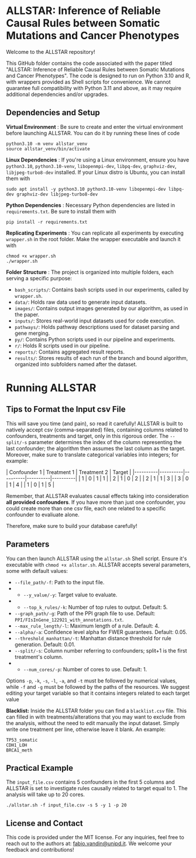 
# ALLSTAR: Inference of Reliable Causal Rules between Somatic Mutations and Cancer Phenotypes

Welcome to the ALLSTAR repository! 

This GitHub folder contains the code associated with the paper titled "ALLSTAR: Inference of Reliable Causal Rules between Somatic Mutations and Cancer Phenotypes". The code is designed to run on Python 3.10 and R, with wrappers provided as Shell scripts for convenience. We cannot guarantee full compatibility with Python 3.11 and above, as it may require additional dependencies and/or upgrades.

## Dependencies and Setup

**Virtual Environment** : Be sure to create and enter the virtual environment before launching ALLSTAR. You can do it by running these lines of code

```
python3.10 -m venv allstar_venv
source allstar_venv/bin/activate
```

**Linux Dependencies** : If you're using a Linux environment, ensure you have `python3.10`, `python3.10-venv`, `libopenmpi-dev`, `libpq-dev`, `graphviz-dev`, `libjpeg-turbo8-dev` installed. If your Linux distro is Ubuntu, you can install them with

```
sudo apt install -y python3.10 python3.10-venv libopenmpi-dev libpq-dev graphviz-dev libjpeg-turbo8-dev
```

**Python Dependencies** : Necessary Python dependencies are listed in `requirements.txt`. Be sure to install them with

```
pip install -r requirements.txt
```

**Replicating Experiments** : You can replicate all experiments by executing `wrapper.sh` in the root folder. Make the wrapper executable and launch it with

```
chmod +x wrapper.sh
./wrapper.sh
```

**Folder Structure** : The project is organized into multiple folders, each serving a specific purpose:

* `bash_scripts/`: Contains bash scripts used in our experiments, called by `wrapper.sh`.
* `data/`: Holds raw data used to generate input datasets.
* `images/`: Contains output images generated by our algorithm, as used in the paper.
* `inputs/`: Stores real-world input datasets used for code execution.
* `pathways/`: Holds pathway descriptions used for dataset parsing and gene merging.
* `py/`: Contains Python scripts used in our pipeline and experiments.
* `r/`: Holds R scripts used in our pipeline.
* `reports/`: Contains aggregated result reports.
* `results/`: Stores results of each run of the branch and bound algorithm, organized into subfolders named after the dataset.

# Running ALLSTAR

## Tips to Format the Input csv File

This will save you time (and pain), so read it carefully! 
ALLSTAR is built to natively accept csv (comma-separated) files, containing columns related to confounders, treatments and target, only in this rigorous order. The `--split/-s` parameter determines the index of the column representing the last confounder; the algorithm then assumes the last column as the target. 
Moreover, make sure to translate categorical variables into integers; for example:

| Confounder 1 | Treatment 1 | Treatment 2 | Target |
|----------|----------|----------|----------|----------|
| 1 | 0 | 1 | 1 |
| 2 | 1 | 0 | 2 |
| 2 | 1 | 1 | 3 |
| 3 | 0 | 1 | 4 |
| 1 | 0 | 1 | 5 |

Remember, that ALLSTAR evaluates causal effects taking into consideration **all provided confounders**. If you have more than just one confounder, you could create more than one csv file, each one related to a specific confounder to evaliuate alone.

Therefore, make sure to build your database carefully!

## Parameters

You can then launch ALLSTAR using the `allstar.sh` Shell script. Ensure it's executable with `chmod +x allstar.sh`. ALLSTAR accepts several parameters, some with default values:

* `--file_path/-f`: Path to the input file.
* * `--y_value/-y`: Target value to evaluate.
* * `--top_k_rules/-k`: Number of top rules to output. Default: 5.
* `--graph_path/-g`: Path of the PPI graph file to use. Default: `PPI/FIsInGene_122921_with_annotations.txt`.
* `--max_rule_length/-l`: Maximum length of a rule. Default: 4.
* `--alpha/-a`: Confidence level alpha for FWER guarantees. Default: 0.05.
* `--threshold_manhattan/-t`: Manhattan distance threshold for rule generation. Default: 0.01.
* `--split/-s`: Column number referring to confounders; split+1 is the first treatment's column.
* * `--num_cores/-p`: Number of cores to use. Default: 1.

Options `-p`, `-k`, `-s`, `-l`, `-a`, and `-t` must be followed by numerical values, while `-f` and `-g` must be followed by the paths of the resources. We suggest editing your target variable so that it contains integers related to each target value

**Blacklist:** Inside the ALLSTAR folder you can find a `blacklist.csv` file. This can filled in with treatments/alterations that you may want to exclude from the analysis, without the need to edit manually the input dataset. Simply write one treatment per line, otherwise leave it blank. An example:

```
TP53_somatic
CDH1_LOH
BRCA1_meth
```

## Practical Example

The `input_file.csv` contains 5 confounders in the first 5 columns and ALLSTAR is set to investigate rules causally related to target equal to 1. The analysis will take up to 20 cores.

```
./allstar.sh -f input_file.csv -s 5 -y 1 -p 20
```

## License and Contact

This code is provided under the MIT license. For any inquiries, feel free to reach out to the authors at: [fabio.vandin@unipd.it](). We welcome your feedback and contributions!
